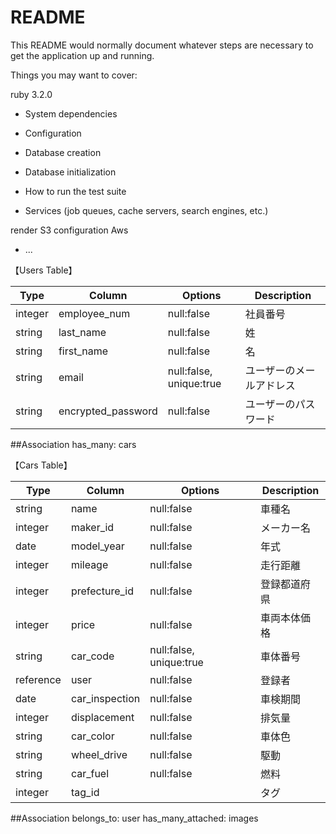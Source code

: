 # README

This README would normally document whatever steps are necessary to get the
application up and running.

Things you may want to cover:

<!-- * Ruby version Rubyバージョン -->
ruby 3.2.0 
* System dependencies

* Configuration

* Database creation

* Database initialization

* How to run the test suite

* Services (job queues, cache servers, search engines, etc.)

<!-- * Deployment instructionデプロイ手順 -->
render
S3 configuration
Aws
* ...


【Users Table】

| Type                | Column              | Options                     | Description               |
| ------------------- | ------------------- | --------------------------- | ------------------------  |
| integer             | employee_num        | null:false                  | 社員番号                   |
| string              | last_name           | null:false                  | 姓                        | 
| string              | first_name          | null:false                  | 名                        |
| string              | email               | null:false, unique:true     | ユーザーのメールアドレス      |
| string              | encrypted_password  | null:false                  | ユーザーのパスワード          |


##Association
has_many: cars


【Cars Table】

| Type                | Column              | Options                     | Description                             |
| ------------------- | ------------------- | --------------------------- | ----------------------------------------|
| string              | name                | null:false                  | 車種名                                   |
| integer             | maker_id            | null:false                  | メーカー名                                |
| date                | model_year          | null:false                  | 年式                                     |
| integer             | mileage             | null:false                  | 走行距離                                  |
| integer             | prefecture_id       | null:false                  | 登録都道府県                               |
| integer             | price               | null:false                  | 車両本体価格                               |
| string              | car_code            | null:false, unique:true     | 車体番号                                   |
| reference           | user                | null:false                  | 登録者                                     |
| date                | car_inspection      | null:false                  | 車検期間                                   |
| integer             | displacement        | null:false                  | 排気量                                     |
| string              | car_color           | null:false                  | 車体色                                     |
| string              | wheel_drive         | null:false                  | 駆動                                       |
| string              | car_fuel            | null:false                  | 燃料                                       |
| integer             | tag_id              |                             | タグ                                       |

##Association
belongs_to: user
has_many_attached: images
